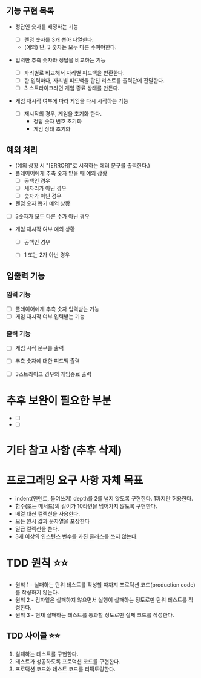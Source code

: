 ## 기능 구현 목록
- 정답인 숫자를 배정하는 기능
    - [ ] 랜덤 숫자를 3개 뽑아 나열한다.
    - (예외) 단, 3 숫자는 모두 다른 수여야한다.

- 입력한 추측 숫자와 정답을 비교하는 기능
  - [ ] 자리별로 비교해서 자리별 피드백을 반환한다.
  - [ ] 한 입력마다, 자리별 피드백을 합친 리스트를 출력단에 전달한다.
  - [ ] 3 스트라이크라면 게임 종료 상태를 만든다. 

- 게임 재시작 여부에 따라 게임을 다시 시작하는 기능
  - [ ] 재시작의 경우, 게임을 초기화 한다.
    - 정답 숫자 번호 초기화
    - 게임 상태 초기화


## 예외 처리
- (예외 상황 시 "[ERROR]"로 시작하는 에러 문구를 출력한다.)
- 플레이어에게 추측 숫자 받을 때 예외 상황
  - [ ] 공백인 경우
  - [ ] 세자리가 아닌 경우
  - [ ] 숫자가 아닌 경우
-  랜덤 숫자 뽑기 예외 상황
  - [ ] 3숫자가 모두 다른 수가 아닌 경우
- 게임 재시작 여부 예외 상황
  - [ ] 공백인 경우
  - [ ] 1 또는 2가 아닌 경우 



## 입출력 기능
### 입력 기능
- [ ] 플레이어에게 추측 숫자 입력받는 기능 
- [ ] 게임 재시작 여부 입력받는 기능

### 출력 기능
- [ ] 게임 시작 문구를 출력
- [ ] 추측 숫자에 대한 피드백 출력
- [ ] 3스트라이크 경우의 게임종료 출력


# 추후 보완이 필요한 부분
- [ ] 
- [ ] 


# 기타 참고 사항 (추후 삭제)



# 프로그래밍 요구 사항 자체 목표
- indent(인덴트, 들여쓰기) depth를 2를 넘지 않도록 구현한다. 1까지만 허용한다.
- 함수(또는 메서드)의 길이가 10라인을 넘어가지 않도록 구현한다.
- 배열 대신 컬렉션을 사용한다.
- 모든 원시 값과 문자열을 포장한다
- 일급 컬렉션을 쓴다.
- 3개 이상의 인스턴스 변수를 가진 클래스를 쓰지 않는다.


# TDD 원칙 ⭐️⭐️
- 원칙 1 - 실패하는 단위 테스트를 작성할 때까지 프로덕션 코드(production code)를 작성하지 않는다.
- 원칙 2 - 컴파일은 실패하지 않으면서 실행이 실패하는 정도로만 단위 테스트를 작성한다.
- 원칙 3 - 현재 실패하는 테스트를 통과할 정도로만 실제 코드를 작성한다.

## TDD 사이클 ⭐️⭐️
1. 실패하는 테스트를 구현한다.
2. 테스트가 성공하도록 프로덕션 코드를 구현한다.
3. 프로덕션 코드와 테스트 코드를 리팩토링한다.